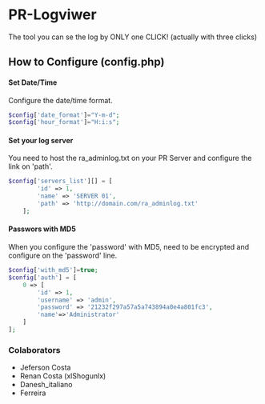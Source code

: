 # PR-Logviwer
The tool you can se the log by ONLY one CLICK! (actually with three clicks)

## How to Configure (config.php)

#### Set Date/Time
Configure the date/time format.
```php
$config['date_format']="Y-m-d";
$config['hour_format']="H:i:s";
```

#### Set your log server
You need to host the ra_adminlog.txt on your PR Server and configure the link on 'path'.
```php
$config['servers_list'][] = [
        'id' => 1,
        'name' => 'SERVER 01',
        'path' => 'http://domain.com/ra_adminlog.txt'
    ];
```

#### Passwors with MD5
When you configure the 'password' with MD5, need to be encrypted and configure on the 'password' line.
```php
$config['with_md5']=true;
$config['auth'] = [
    0 => [
        'id' => 1,
        'username' => 'admin',
        'password' => '21232f297a57a5a743894a0e4a801fc3',
        'name'=>'Administrator'
    ]
];
```


### Colaborators
- Jeferson Costa
- Renan Costa (xlShogunlx)
- Danesh_italiano
- Ferreira